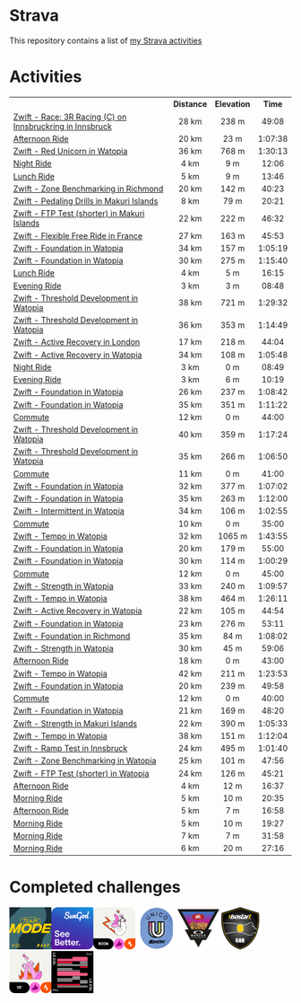 # Strava

This repository contains a list of [my Strava activities](https://www.strava.com/athletes/62214940)

# Activities
<!--START_SECTION:strava-activities-->
<table>
    <tr>
        <th></th>
        <th align="center">Distance</th>
        <th align="center">Elevation</th>
        <th align="center">Time</th>
    </tr>
            <tr>
            <td><a href="https://www.strava.com/activities/9162422046">Zwift - Race: 3R Racing (C) on Innsbruckring in Innsbruck</a></td>
            <td align="center">28 km</td>
            <td align="center">238 m</td>
            <td align="center">49:08</td>
        </tr>
            <tr>
            <td><a href="https://www.strava.com/activities/9157342987">Afternoon Ride</a></td>
            <td align="center">20 km</td>
            <td align="center">23 m</td>
            <td align="center">1:07:38</td>
        </tr>
            <tr>
            <td><a href="https://www.strava.com/activities/9155976770">Zwift - Red Unicorn in Watopia</a></td>
            <td align="center">36 km</td>
            <td align="center">768 m</td>
            <td align="center">1:30:13</td>
        </tr>
            <tr>
            <td><a href="https://www.strava.com/activities/9152881957">Night Ride</a></td>
            <td align="center">4 km</td>
            <td align="center">9 m</td>
            <td align="center">12:06</td>
        </tr>
            <tr>
            <td><a href="https://www.strava.com/activities/9148704237">Lunch Ride</a></td>
            <td align="center">5 km</td>
            <td align="center">9 m</td>
            <td align="center">13:46</td>
        </tr>
            <tr>
            <td><a href="https://www.strava.com/activities/9138675211">Zwift - Zone Benchmarking in Richmond</a></td>
            <td align="center">20 km</td>
            <td align="center">142 m</td>
            <td align="center">40:23</td>
        </tr>
            <tr>
            <td><a href="https://www.strava.com/activities/9138442860">Zwift - Pedaling Drills in Makuri Islands</a></td>
            <td align="center">8 km</td>
            <td align="center">79 m</td>
            <td align="center">20:21</td>
        </tr>
            <tr>
            <td><a href="https://www.strava.com/activities/9132215821">Zwift - FTP Test (shorter) in Makuri Islands</a></td>
            <td align="center">22 km</td>
            <td align="center">222 m</td>
            <td align="center">46:32</td>
        </tr>
            <tr>
            <td><a href="https://www.strava.com/activities/9120215227">Zwift - Flexible Free Ride in France</a></td>
            <td align="center">27 km</td>
            <td align="center">163 m</td>
            <td align="center">45:53</td>
        </tr>
            <tr>
            <td><a href="https://www.strava.com/activities/9111623965">Zwift - Foundation in Watopia</a></td>
            <td align="center">34 km</td>
            <td align="center">157 m</td>
            <td align="center">1:05:19</td>
        </tr>
            <tr>
            <td><a href="https://www.strava.com/activities/9106730277">Zwift - Foundation in Watopia</a></td>
            <td align="center">30 km</td>
            <td align="center">275 m</td>
            <td align="center">1:15:40</td>
        </tr>
            <tr>
            <td><a href="https://www.strava.com/activities/9105368636">Lunch Ride</a></td>
            <td align="center">4 km</td>
            <td align="center">5 m</td>
            <td align="center">16:15</td>
        </tr>
            <tr>
            <td><a href="https://www.strava.com/activities/9089741187">Evening Ride</a></td>
            <td align="center">3 km</td>
            <td align="center">3 m</td>
            <td align="center">08:48</td>
        </tr>
            <tr>
            <td><a href="https://www.strava.com/activities/9088700396">Zwift - Threshold Development in Watopia</a></td>
            <td align="center">38 km</td>
            <td align="center">721 m</td>
            <td align="center">1:29:32</td>
        </tr>
            <tr>
            <td><a href="https://www.strava.com/activities/9076452878">Zwift - Threshold Development in Watopia</a></td>
            <td align="center">36 km</td>
            <td align="center">353 m</td>
            <td align="center">1:14:49</td>
        </tr>
            <tr>
            <td><a href="https://www.strava.com/activities/9070524758">Zwift - Active Recovery in London</a></td>
            <td align="center">17 km</td>
            <td align="center">218 m</td>
            <td align="center">44:04</td>
        </tr>
            <tr>
            <td><a href="https://www.strava.com/activities/9065355028">Zwift - Active Recovery in Watopia</a></td>
            <td align="center">34 km</td>
            <td align="center">108 m</td>
            <td align="center">1:05:48</td>
        </tr>
            <tr>
            <td><a href="https://www.strava.com/activities/9060004298">Night Ride</a></td>
            <td align="center">3 km</td>
            <td align="center">0 m</td>
            <td align="center">08:49</td>
        </tr>
            <tr>
            <td><a href="https://www.strava.com/activities/9058621575">Evening Ride</a></td>
            <td align="center">3 km</td>
            <td align="center">6 m</td>
            <td align="center">10:19</td>
        </tr>
            <tr>
            <td><a href="https://www.strava.com/activities/9058227157">Zwift - Foundation in Watopia</a></td>
            <td align="center">26 km</td>
            <td align="center">237 m</td>
            <td align="center">1:08:42</td>
        </tr>
            <tr>
            <td><a href="https://www.strava.com/activities/9052150879">Zwift - Foundation in Watopia</a></td>
            <td align="center">35 km</td>
            <td align="center">351 m</td>
            <td align="center">1:11:22</td>
        </tr>
            <tr>
            <td><a href="https://www.strava.com/activities/9050346463">Commute</a></td>
            <td align="center">12 km</td>
            <td align="center">0 m</td>
            <td align="center">44:00</td>
        </tr>
            <tr>
            <td><a href="https://www.strava.com/activities/9040880440">Zwift - Threshold Development in Watopia</a></td>
            <td align="center">40 km</td>
            <td align="center">359 m</td>
            <td align="center">1:17:24</td>
        </tr>
            <tr>
            <td><a href="https://www.strava.com/activities/9034331277">Zwift - Threshold Development in Watopia</a></td>
            <td align="center">35 km</td>
            <td align="center">266 m</td>
            <td align="center">1:06:50</td>
        </tr>
            <tr>
            <td><a href="https://www.strava.com/activities/9023505366">Commute</a></td>
            <td align="center">11 km</td>
            <td align="center">0 m</td>
            <td align="center">41:00</td>
        </tr>
            <tr>
            <td><a href="https://www.strava.com/activities/9019875314">Zwift - Foundation in Watopia</a></td>
            <td align="center">32 km</td>
            <td align="center">377 m</td>
            <td align="center">1:07:02</td>
        </tr>
            <tr>
            <td><a href="https://www.strava.com/activities/9015734636">Zwift - Foundation in Watopia</a></td>
            <td align="center">35 km</td>
            <td align="center">263 m</td>
            <td align="center">1:12:00</td>
        </tr>
            <tr>
            <td><a href="https://www.strava.com/activities/9003851558">Zwift - Intermittent in Watopia</a></td>
            <td align="center">34 km</td>
            <td align="center">106 m</td>
            <td align="center">1:02:55</td>
        </tr>
            <tr>
            <td><a href="https://www.strava.com/activities/9003197724">Commute</a></td>
            <td align="center">10 km</td>
            <td align="center">0 m</td>
            <td align="center">35:00</td>
        </tr>
            <tr>
            <td><a href="https://www.strava.com/activities/8989624727">Zwift - Tempo in Watopia</a></td>
            <td align="center">32 km</td>
            <td align="center">1065 m</td>
            <td align="center">1:43:55</td>
        </tr>
            <tr>
            <td><a href="https://www.strava.com/activities/8983590716">Zwift - Foundation in Watopia</a></td>
            <td align="center">20 km</td>
            <td align="center">179 m</td>
            <td align="center">55:00</td>
        </tr>
            <tr>
            <td><a href="https://www.strava.com/activities/8978542341">Zwift - Foundation in Watopia</a></td>
            <td align="center">30 km</td>
            <td align="center">114 m</td>
            <td align="center">1:00:29</td>
        </tr>
            <tr>
            <td><a href="https://www.strava.com/activities/8965456621">Commute</a></td>
            <td align="center">12 km</td>
            <td align="center">0 m</td>
            <td align="center">45:00</td>
        </tr>
            <tr>
            <td><a href="https://www.strava.com/activities/8961012150">Zwift - Strength in Watopia</a></td>
            <td align="center">33 km</td>
            <td align="center">240 m</td>
            <td align="center">1:09:57</td>
        </tr>
            <tr>
            <td><a href="https://www.strava.com/activities/8954935199">Zwift - Tempo in Watopia</a></td>
            <td align="center">38 km</td>
            <td align="center">464 m</td>
            <td align="center">1:26:11</td>
        </tr>
            <tr>
            <td><a href="https://www.strava.com/activities/8943085360">Zwift - Active Recovery in Watopia</a></td>
            <td align="center">22 km</td>
            <td align="center">105 m</td>
            <td align="center">44:54</td>
        </tr>
            <tr>
            <td><a href="https://www.strava.com/activities/8931111884">Zwift - Foundation in Watopia</a></td>
            <td align="center">23 km</td>
            <td align="center">276 m</td>
            <td align="center">53:11</td>
        </tr>
            <tr>
            <td><a href="https://www.strava.com/activities/8919763151">Zwift - Foundation in Richmond</a></td>
            <td align="center">35 km</td>
            <td align="center">84 m</td>
            <td align="center">1:08:02</td>
        </tr>
            <tr>
            <td><a href="https://www.strava.com/activities/8913200246">Zwift - Strength in Watopia</a></td>
            <td align="center">30 km</td>
            <td align="center">45 m</td>
            <td align="center">59:06</td>
        </tr>
            <tr>
            <td><a href="https://www.strava.com/activities/8903705768">Afternoon Ride</a></td>
            <td align="center">18 km</td>
            <td align="center">0 m</td>
            <td align="center">43:00</td>
        </tr>
            <tr>
            <td><a href="https://www.strava.com/activities/8889731068">Zwift - Tempo in Watopia</a></td>
            <td align="center">42 km</td>
            <td align="center">211 m</td>
            <td align="center">1:23:53</td>
        </tr>
            <tr>
            <td><a href="https://www.strava.com/activities/8884162026">Zwift - Foundation in Watopia</a></td>
            <td align="center">20 km</td>
            <td align="center">239 m</td>
            <td align="center">49:58</td>
        </tr>
            <tr>
            <td><a href="https://www.strava.com/activities/8884245832">Commute</a></td>
            <td align="center">12 km</td>
            <td align="center">0 m</td>
            <td align="center">40:00</td>
        </tr>
            <tr>
            <td><a href="https://www.strava.com/activities/8878924682">Zwift - Foundation in Watopia</a></td>
            <td align="center">21 km</td>
            <td align="center">169 m</td>
            <td align="center">48:20</td>
        </tr>
            <tr>
            <td><a href="https://www.strava.com/activities/8872209398">Zwift - Strength in Makuri Islands</a></td>
            <td align="center">22 km</td>
            <td align="center">390 m</td>
            <td align="center">1:05:33</td>
        </tr>
            <tr>
            <td><a href="https://www.strava.com/activities/8859715132">Zwift - Tempo in Watopia</a></td>
            <td align="center">38 km</td>
            <td align="center">151 m</td>
            <td align="center">1:12:04</td>
        </tr>
            <tr>
            <td><a href="https://www.strava.com/activities/8848645176">Zwift - Ramp Test in Innsbruck</a></td>
            <td align="center">24 km</td>
            <td align="center">495 m</td>
            <td align="center">1:01:40</td>
        </tr>
            <tr>
            <td><a href="https://www.strava.com/activities/8842900668">Zwift - Zone Benchmarking in Watopia</a></td>
            <td align="center">25 km</td>
            <td align="center">101 m</td>
            <td align="center">47:56</td>
        </tr>
            <tr>
            <td><a href="https://www.strava.com/activities/8837881433">Zwift - FTP Test (shorter) in Watopia</a></td>
            <td align="center">24 km</td>
            <td align="center">126 m</td>
            <td align="center">45:21</td>
        </tr>
            <tr>
            <td><a href="https://www.strava.com/activities/8836876517">Afternoon Ride</a></td>
            <td align="center">4 km</td>
            <td align="center">12 m</td>
            <td align="center">16:37</td>
        </tr>
            <tr>
            <td><a href="https://www.strava.com/activities/8835455910">Morning Ride</a></td>
            <td align="center">5 km</td>
            <td align="center">10 m</td>
            <td align="center">20:35</td>
        </tr>
            <tr>
            <td><a href="https://www.strava.com/activities/8835455809">Afternoon Ride</a></td>
            <td align="center">5 km</td>
            <td align="center">7 m</td>
            <td align="center">16:58</td>
        </tr>
            <tr>
            <td><a href="https://www.strava.com/activities/8835457514">Morning Ride</a></td>
            <td align="center">5 km</td>
            <td align="center">10 m</td>
            <td align="center">19:27</td>
        </tr>
            <tr>
            <td><a href="https://www.strava.com/activities/8835457306">Morning Ride</a></td>
            <td align="center">7 km</td>
            <td align="center">7 m</td>
            <td align="center">31:58</td>
        </tr>
            <tr>
            <td><a href="https://www.strava.com/activities/8835458375">Morning Ride</a></td>
            <td align="center">6 km</td>
            <td align="center">20 m</td>
            <td align="center">27:16</td>
        </tr>
    </table>
<!--END_SECTION:strava-activities-->

# Completed challenges
<!--START_SECTION:strava-challenges-->
<a href="https://www.strava.com/challenges/The-MAAP-TRAIN-MODE-Challenge"><img src="files/trophies/12dafeba-fe20-11ed-a9b3-9a34a3268d72.png" width="75" /></a><a href="https://www.strava.com/challenges/see-better-with-sungod"><img src="files/trophies/1dbaa90e-fd83-11ed-831a-000d3aed3e12.png" width="75" /></a><a href="https://www.strava.com/challenges/May-Cycling-Consistency-Challenge-2023"><img src="files/trophies/6f64d38e-fd73-11ed-bb08-00224804aad3.png" width="75" /></a><a href="https://www.strava.com/challenges/santini-unico-challenge"><img src="files/trophies/c25913d4-fbbb-11ed-9944-9a34a3268d72.png" width="75" /></a><a href="https://www.strava.com/challenges/oakley-cycling-challenge-2023"><img src="files/trophies/c1c4d5fc-fbbb-11ed-b7cf-9a34a3268d72.png" width="75" /></a><a href="https://www.strava.com/challenges/isostar-workout-club-get-fit"><img src="files/trophies/c17b1d9a-fbbb-11ed-bd88-9a34a3268d72.png" width="75" /></a><a href="https://www.strava.com/challenges/May-Indoor-Workout-Challenge-2023"><img src="files/trophies/c174ecc2-fbbb-11ed-b139-9a34a3268d72.png" width="75" /></a><a href="https://www.strava.com/challenges/le-col-giro-challenge-2023"><img src="files/trophies/c0f1b0a0-fbbb-11ed-b92b-9a34a3268d72.png" width="75" /></a>
<!--END_SECTION:strava-challenges-->